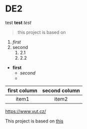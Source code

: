 # DE2

test **test** *test*
>this project is based on
1. *first*
2. second
     1. 2.1
     2. 2.2

* **first**
  * *second*
  * 

| **first column** | **second column** |
| :-: | :-:   |
| item1   | item2  |  

<https://www.vut.cz/>

This project is based on [this](https://www.vut.cz/)

